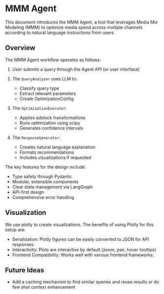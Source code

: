 # MMM Agent

This document introduces the MMM Agent, a tool that leverages Media Mix Modeling (MMM) to optimize media spend across multiple channels according to natural language instructions from users.

## Overview

The MMM Agent workflow operates as follows:

1. User submits a query through the Agent API (or user interface)

2. The `QueryAnalyzer` uses LLM to:
    - Classify query type
    - Extract relevant parameters
    - Create OptimizationConfig

3. The `OptimizationExecutor`:
    - Applies adstock transformations
    - Runs optimization using scipy
    - Generates confidence intervals

4. The `ResponseGenerator`:
    - Creates natural language explanation
    - Formats recommendations
    - Includes visualizations if requested

The key features for the design include:
- Type safety through Pydantic
- Modular, extensible components
- Clear state management via LangGraph
- API-first design
- Comprehensive error handling

## Visualization

We use plotly to create visualizations. The benefits of using Plotly for this setup are:
- Serialization: Plotly figures can be easily converted to JSON for API responses
- Interactivity: Plots are interactive by default (zoom, pan, hover tooltips)
- Frontend Compatibility: Works well with various frontend frameworks:

## Future Ideas

- Add a caching mechanism to find similar queries and reuse results or do few shot context enhancement
